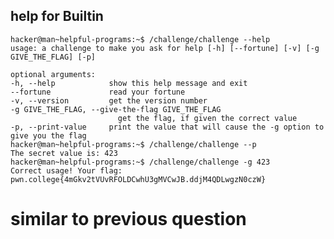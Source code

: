 ## help for Builtin
    hacker@man~helpful-programs:~$ /challenge/challenge --help
    usage: a challenge to make you ask for help [-h] [--fortune] [-v] [-g GIVE_THE_FLAG] [-p]

    optional arguments:
    -h, --help            show this help message and exit
    --fortune             read your fortune
    -v, --version         get the version number
    -g GIVE_THE_FLAG, --give-the-flag GIVE_THE_FLAG
                            get the flag, if given the correct value
    -p, --print-value     print the value that will cause the -g option to give you the flag
    hacker@man~helpful-programs:~$ /challenge/challenge --p
    The secret value is: 423
    hacker@man~helpful-programs:~$ /challenge/challenge -g 423
    Correct usage! Your flag: pwn.college{4mGkv2tVUvRFOLDCwhU3gMVCwJB.ddjM4QDLwgzN0czW}
# similar to previous question    
    
